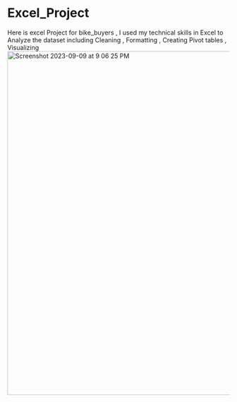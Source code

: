 # Excel_Project
Here is excel Project for bike_buyers , I used my technical skills  in Excel to Analyze the dataset including Cleaning , Formatting , Creating Pivot tables , Visualizing  
<img width="780" alt="Screenshot 2023-09-09 at 9 06 25 PM" src="https://github.com/Naser-Fahad-Aldawood/Excel_Project/assets/144070149/a062d930-96f9-455b-acd0-5acd650f9458">
